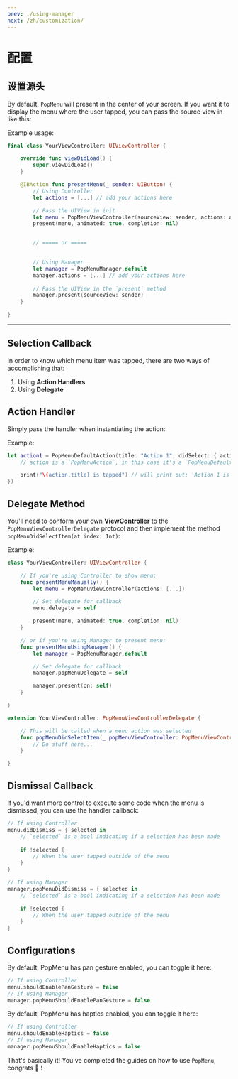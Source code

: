 ```yaml
---
prev: ./using-manager
next: /zh/customization/
---
```


# 配置

## 设置源头

By default, `PopMenu` will present in the center of your screen. If you want it to display the menu where the user tapped, you can pass the source view in like this:

Example usage:

```swift
final class YourViewController: UIViewController {

    override func viewDidLoad() {
        super.viewDidLoad()
    }

    @IBAction func presentMenu(_ sender: UIButton) {
        // Using Controller
        let actions = [...] // add your actions here

        // Pass the UIView in init
        let menu = PopMenuViewController(sourceView: sender, actions: actions)
        present(menu, animated: true, completion: nil)


        // ===== or =====

                
        // Using Manager
        let manager = PopMenuManager.default
        manager.actions = [...] // add your actions here
        
        // Pass the UIView in the `present` method
        manager.present(sourceView: sender)
    }

}
```

-------

## Selection Callback

In order to know which menu item was tapped, there are two ways of accomplishing that:
1. Using **Action Handlers**
2. Using **Delegate**

## Action Handler

Simply pass the handler when instantiating the action:

Example:
```swift
let action1 = PopMenuDefaultAction(title: "Action 1", didSelect: { action in
    // action is a `PopMenuAction`, in this case it's a `PopMenuDefaultAction`

    print("\(action.title) is tapped") // will print out: 'Action 1 is tapped'
})
```

## Delegate Method
 You'll need to conform your own **ViewController** to the `PopMenuViewControllerDelegate` protocol and then implement the method `popMenuDidSelectItem(at index: Int)`:

Example:
```swift
class YourViewController: UIViewController {

    // If you're using Controller to show menu:
    func presentMenuManually() {
        let menu = PopMenuViewController(actions: [...])

        // Set delegate for callback
        menu.delegate = self

        present(menu, animated: true, completion: nil)
    }

    // or if you're using Manager to present menu:
    func presentMenuUsingManager() {
        let manager = PopMenuManager.default

        // Set delegate for callback
        manager.popMenuDelegate = self

        manager.present(on: self)
    }

}

extension YourViewController: PopMenuViewControllerDelegate {

    // This will be called when a menu action was selected
    func popMenuDidSelectItem(_ popMenuViewController: PopMenuViewController, at index: Int) {
        // Do stuff here...
    }

}
```

## Dismissal Callback

If you'd want more control to execute some code when the menu is dismissed, you can use the handler callback:

```swift
// If using Controller
menu.didDismiss = { selected in
    // `selected` is a bool indicating if a selection has been made
    
    if !selected {
        // When the user tapped outside of the menu
    }
}

// If using Manager
manager.popMenuDidDismiss = { selected in
    // `selected` is a bool indicating if a selection has been made

    if !selected {
        // When the user tapped outside of the menu
    }
}
```

## Configurations

By default, PopMenu has pan gesture enabled, you can toggle it here:

```swift
// If using Controller
menu.shouldEnablePanGesture = false
// If using Manager
manager.popMenuShouldEnablePanGesture = false
```
By default, PopMenu has haptics enabled, you can toggle it here:

```swift
// If using Controller
menu.shouldEnableHaptics = false
// If using Manager
manager.popMenuShouldEnableHaptics = false
```

That's basically it! You've completed the guides on how to use `PopMenu`, congrats :confetti_ball: !
